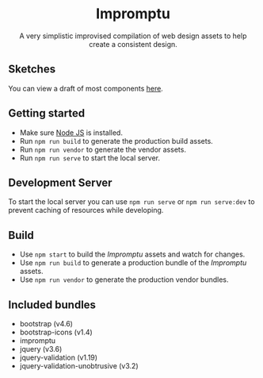 
<h1 align="center">Impromptu</h1>

<p align="center">
  A very simplistic improvised compilation of web design assets to help create a consistent design.
</p>


## Sketches
You can view a draft of most components [here](https://www.figma.com/file/AM1vxefhkHT64IFXcIQvTx/Design-System?node-id=0%3A1).


## Getting started
- Make sure [Node JS](https://nodejs.org) is installed.
- Run `npm run build` to generate the production build assets.
- Run `npm run vendor` to generate the vendor assets.
- Run `npm run serve` to start the local server.


## Development Server
To start the local server you can use `npm run serve` or `npm run serve:dev` to prevent caching of resources while developing.


## Build
- Use `npm start` to build the _Impromptu_ assets and watch for changes.
- Use `npm run build` to generate a production bundle of the _Impromptu_ assets.
- Use `npm run vendor` to generate the production vendor bundles.


## Included bundles
- bootstrap (v4.6)
- bootstrap-icons (v1.4)
- impromptu
- jquery (v3.6)
- jquery-validation (v1.19)
- jquery-validation-unobtrusive (v3.2)
